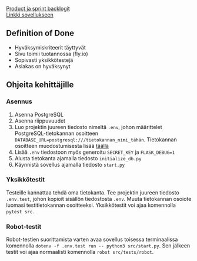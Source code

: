 [Product ja sprint backlogit](https://docs.google.com/spreadsheets/d/190t4pxaOxAFbWoXax1XO7td4qyt_bBqrh0JbS_d_AtI)  
[Linkki sovellukseen](https://projektisininen.fly.dev)  


## Definition of Done
- Hyväksymiskriteerit täyttyvät
- Sivu toimii tuotannossa (fly.io)
- Sopivasti yksikkötestejä
- Asiakas on hyväksynyt


## Ohjeita kehittäjille

### Asennus
1. Asenna PostgreSQL
2. Asenna riippuvuudet
3. Luo projektin juureen tiedosto nimeltä `.env`, johon määrittelet PostgreSQL-tietokannan osoitteen `DATABASE_URL=postgresql:///tietokannan_nimi_tähän`. Tietokannan osoitteen muodostumisesta lisää [täällä](https://www.postgresql.org/docs/current/libpq-connect.html#LIBPQ-CONNSTRING)
4. Lisää `.env` tiedostoon myös generoitu `SECRET_KEY` ja `FLASK_DEBUG=1`
5. Alusta tietokanta ajamalla tiedosto `initialize_db.py`
6. Käynnistä sovellus ajamalla tiedosto `start.py`

### Yksikkötestit
Testeille kannattaa tehdä oma tietokanta. Tee projektin juureen tiedosto `.env.test`, johon kopioit sisällön tiedostosta `.env`. Muuta tietokannan osoiote luomasi testitietokannan osoitteeksi. Yksikkötestit voi ajaa komennolla `pytest src`.

### Robot-testit
Robot-testien suorittamista varten avaa sovellus toisessa terminaalissa komennolla `dotenv -f .env.test run -- python3 src/start.py`. Sen jälkeen testit voi ajaa normaalisti komennolla `robot src/tests/robot`.